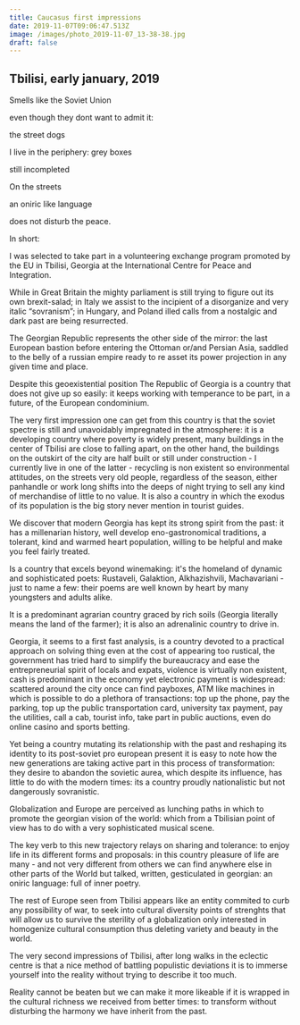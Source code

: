 ```yaml
---
title: Caucasus first impressions
date: 2019-11-07T09:06:47.513Z
image: /images/photo_2019-11-07_13-38-38.jpg
draft: false
---
```

## Tbilisi, early january, 2019

Smells like the Soviet Union

even though they dont want to admit it: 

the street dogs

I live in the periphery: grey boxes

still incompleted

On the streets

an oniric like language

does not disturb the peace.

In short: 

I was selected to take part in a volunteering exchange program promoted by the EU in Tbilisi, Georgia at the International Centre for Peace and Integration.

While in Great Britain the mighty parliament is still trying to figure out its own brexit-salad; in Italy we assist to the incipient of a disorganize and very italic “sovranism”;  in Hungary, and Poland illed calls from a nostalgic and dark past are being resurrected.

The Georgian Republic represents the other side of the mirror: the last European bastion before entering the Ottoman or/and Persian Asia, saddled to the belly of a russian empire ready to re asset its power projection in any given time and place.

Despite this geoexistential position The Republic of Georgia is a country that does not give up so easily: it keeps working with temperance to be part, in a future, of the European condominium.

The very first impression one can get from this country is that the soviet spectre is still and unavoidably impregnated in the atmosphere: it is a developing country where poverty is widely present, many buildings in the center of Tbilisi are close to falling apart, on the other hand, the buildings on the outskirt of the city are half built or still under construction -  I currently  live in one of the latter -  recycling is non existent so environmental attitudes, on the streets very old people, regardless of the season, either panhandle or work long shifts into the deeps of night trying to sell any kind of merchandise of little to no value.                                                                                                     It is also a  country in which the exodus of its population is the big story never mention in tourist guides.

We discover that modern Georgia has kept its strong spirit from the past: it has a millenarian history, well develop eno-gastronomical traditions, a tolerant, kind and warmed heart population, willing to be helpful and make you feel fairly treated.

Is a country that excels beyond winemaking: it's the homeland of dynamic and sophisticated poets: Rustaveli, Galaktion, Alkhazishvili, Machavariani - just to name a few: their poems are well known by heart by many youngsters and adults alike.

It is a predominant agrarian country graced by rich soils (Georgia literally means the land of the farmer); it is also an adrenalinic country to drive in. 

Georgia, it seems to a first fast analysis, is  a country devoted to a practical approach on solving thing even at the cost of appearing too rustical, the government has tried hard to simplify the bureaucracy and ease the entrepreneurial spirit of locals and expats, violence is virtually non existent, cash is predominant in the economy yet electronic payment is widespread: scattered around the city once can find payboxes, ATM like machines in which is possible to do a plethora of transactions: top up the phone, pay the parking, top up the public transportation card, university tax payment, pay the utilities, call a cab, tourist info, take part in public auctions, even do online casino and sports betting. 

Yet being a country mutating its relationship with the past and reshaping its identity to its post-soviet pro european present it is easy to note how the new generations are taking active part in this process of transformation: they desire to abandon the sovietic aurea, which despite its influence, has little to do with the modern times: its a country proudly nationalistic but not dangerously sovranistic.

Globalization and Europe are perceived as lunching paths in which to promote the georgian vision of the world: which from a Tbilisian point of view has to do with a very sophisticated musical scene.

The key verb to this new trajectory relays on sharing and tolerance: to enjoy life in its different forms and proposals:  in this country pleasure of life are many - and not very different from others we can find anywhere else in other parts of the World but talked, written, gesticulated in georgian: an oniric language: full of inner poetry.

The rest of Europe seen from Tbilisi appears like an entity commited to curb any possibility of war, to seek into cultural diversity points of strenghts that will allow us to survive the sterility of a globalization only interested in homogenize cultural consumption thus deleting variety and beauty in the world.

The very second impressions of Tbilisi, after long walks in the eclectic centre is that a nice method of battling populistic deviations it is to immerse yourself into the reality without trying to describe it too much.

Reality cannot be beaten but we can make it more likeable if it is wrapped in the cultural richness we received from better times: to transform without disturbing the harmony we have inherit from the past.
